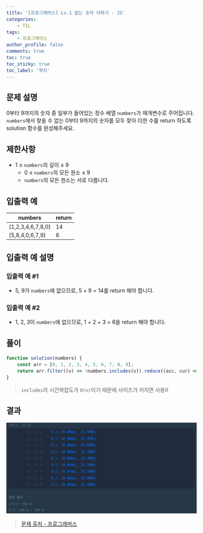 ```yaml
---
title: '[프로그래머스] Lv.1 없는 숫자 더하기 - JS'
categories:
    - TIL
tags:
    - 프로그래머스
author_profile: false
comments: true
toc: true
toc_sticky: true
toc_label: '목차'
---
```


## 문제 설명

0부터 9까지의 숫자 중 일부가 들어있는 정수 배열 `numbers`가 매개변수로 주어집니다. `numbers`에서 찾을 수 없는 0부터 9까지의 숫자를 모두 찾아 더한 수를 return 하도록 solution 함수를 완성해주세요.

## 제한사항

-   1 ≤ `numbers`의 길이 ≤ 9
    -   0 ≤ `numbers`의 모든 원소 ≤ 9
    -   `numbers`의 모든 원소는 서로 다릅니다.

## 입출력 예

| numbers           | return |
| ----------------- | ------ |
| [1,2,3,4,6,7,8,0] | 14     |
| [5,8,4,0,6,7,9]   | 6      |

## 입출력 예 설명

### 입출력 예 #1

-   5, 9가 `numbers`에 없으므로, 5 + 9 = 14를 return 해야 합니다.

### 입출력 예 #2

-   1, 2, 3이 `numbers`에 없으므로, 1 + 2 + 3 = 6을 return 해야 합니다.

## 풀이

```javascript
function solution(numbers) {
    const arr = [0, 1, 2, 3, 4, 5, 6, 7, 8, 9];
    return arr.filter((v) => !numbers.includes(v)).reduce((acc, cur) => acc + cur, 0);
}
```

> `includes`의 시간복잡도가 `O(n)`이기 때문에 사이즈가 커지면 사용X

## 결과

![result](/assets/images/2023/08/21/algorithm-21-result.png)

> [문제 출처 - 프로그래머스](https://school.programmers.co.kr/learn/courses/30/lessons/86051)

